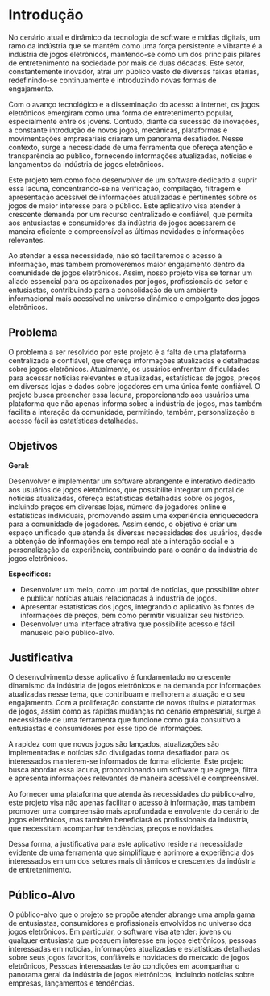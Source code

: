 # Introdução

No cenário atual e dinâmico da tecnologia de software e mídias digitais, um ramo da indústria que se mantém como uma força persistente e vibrante é a indústria de jogos eletrônicos, mantendo-se como um dos principais pilares de entretenimento na sociedade por mais de duas décadas. Este setor, constantemente inovador, atrai um público vasto de diversas faixas etárias, redefinindo-se continuamente e introduzindo novas formas de engajamento.

Com o avanço tecnológico e a disseminação do acesso à internet, os jogos eletrônicos emergiram como uma forma de entretenimento popular, especialmente entre os jovens. Contudo, diante da sucessão de inovações, a constante introdução de novos jogos, mecânicas, plataformas e movimentações empresariais criaram um panorama desafiador. Nesse contexto, surge a necessidade de uma ferramenta que ofereça atenção e transparência ao público, fornecendo informações atualizadas, notícias e lançamentos da indústria de jogos eletrônicos.

Este projeto tem como foco desenvolver de um software dedicado a suprir essa lacuna, concentrando-se na verificação, compilação, filtragem e apresentação acessível de informações atualizadas e pertinentes sobre os jogos de maior interesse para o público. Este aplicativo visa atender à crescente demanda por um recurso centralizado e confiável, que permita aos entusiastas e consumidores da indústria de jogos acessarem de maneira eficiente e compreensível as últimas novidades e informações relevantes.

Ao atender a essa necessidade, não só facilitaremos o acesso à informação, mas também promoveremos maior engajamento dentro da comunidade de jogos eletrônicos. Assim, nosso projeto visa se tornar um aliado essencial para os apaixonados por jogos, profissionais do setor e entusiastas, contribuindo para a consolidação de um ambiente informacional mais acessível no universo dinâmico e empolgante dos jogos eletrônicos.


## Problema

O problema a ser resolvido por este projeto é a falta de uma plataforma centralizada e confiável, que ofereça informações atualizadas e detalhadas sobre jogos eletrônicos. Atualmente, os usuários enfrentam dificuldades para acessar notícias relevantes e atualizadas, estatísticas de jogos, preços em diversas lojas e dados sobre jogadores em uma única fonte confiável. O projeto busca preencher essa lacuna, proporcionando aos usuários uma plataforma que não apenas informa sobre a indústria de jogos, mas também facilita a interação da comunidade, permitindo, também, personalização e acesso fácil às estatísticas detalhadas.


## Objetivos

**Geral:**

Desenvolver e implementar um software abrangente e interativo dedicado aos usuários de jogos eletrônicos, que possibilite integrar um portal de notícias atualizadas, ofereça estatísticas detalhadas sobre os jogos, incluindo preços em diversas lojas, número de jogadores online e estatísticas individuais, promovendo assim uma experiência enriquecedora para a comunidade de jogadores. Assim sendo, o  objetivo é criar um espaço unificado que atenda às diversas necessidades dos usuários, desde a obtenção de informações em tempo real até a interação social e a personalização da experiência, contribuindo para o cenário da indústria de jogos eletrônicos.

**Específicos:**

*	Desenvolver um meio, como um portal de notícias, que possibilite obter e publicar notícias atuais relacionadas à indústria de jogos.
*	Apresentar estatísticas dos jogos, integrando o aplicativo às fontes de informações de preços, bem como permitir visualizar seu histórico.
*	Desenvolver uma interface atrativa que possibilite acesso e fácil manuseio pelo público-alvo.


## Justificativa

O desenvolvimento desse aplicativo é fundamentado no crescente dinamismo da indústria de jogos eletrônicos e na demanda por informações atualizadas nesse tema, que contribuam e melhorem a atuação e o seu engajamento. Com a proliferação constante de novos títulos e plataformas de jogos, assim como as rápidas mudanças no cenário empresarial, surge a necessidade de uma ferramenta que funcione como guia consultivo a entusiastas e consumidores por esse tipo de informações.

A rapidez com que novos jogos são lançados, atualizações são implementadas e notícias são divulgadas torna desafiador para os interessados manterem-se informados de forma eficiente. Este projeto busca abordar essa lacuna, proporcionando um software que agrega, filtra e apresenta informações relevantes de maneira acessível e compreensível.

Ao fornecer uma plataforma que atenda às necessidades do público-alvo, este projeto visa não apenas facilitar o acesso à informação, mas também promover uma compreensão mais aprofundada e envolvente do cenário de jogos eletrônicos, mas também beneficiará os profissionais da indústria, que necessitam acompanhar tendências, preços e novidades.

Dessa forma, a justificativa para este aplicativo reside na necessidade evidente de uma ferramenta que simplifique e aprimore a experiência dos interessados em um dos setores mais dinâmicos e crescentes da indústria de entretenimento.

## Público-Alvo

O público-alvo que o projeto se propõe atender abrange uma ampla gama de entusiastas, consumidores e profissionais envolvidos no universo dos jogos eletrônicos. Em particular, o software visa atender: jovens ou qualquer entusiasta que possuem interesse em jogos eletrônicos, pessoas interessadas em notícias, informações atualizadas e estatísticas detalhadas sobre seus jogos favoritos, confiáveis e novidades do mercado de jogos eletrônicos, Pessoas interessadas terão condições  em acompanhar o panorama geral da indústria de jogos eletrônicos, incluindo notícias sobre empresas, lançamentos e tendências. 


